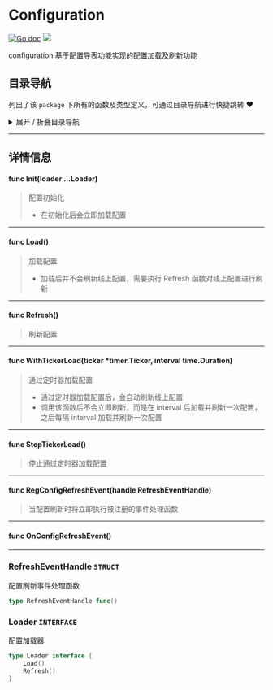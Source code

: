 # Configuration

[![Go doc](https://img.shields.io/badge/go.dev-reference-brightgreen?logo=go&logoColor=white&style=flat)](https://pkg.go.dev/github.com/kercylan98/minotaur)
![](https://img.shields.io/badge/Email-kercylan@gmail.com-green.svg?style=flat)

configuration 基于配置导表功能实现的配置加载及刷新功能


## 目录导航
列出了该 `package` 下所有的函数及类型定义，可通过目录导航进行快捷跳转 ❤️
<details>
<summary>展开 / 折叠目录导航</summary>


> 包级函数定义

|函数名称|描述
|:--|:--
|[Init](#Init)|配置初始化
|[Load](#Load)|加载配置
|[Refresh](#Refresh)|刷新配置
|[WithTickerLoad](#WithTickerLoad)|通过定时器加载配置
|[StopTickerLoad](#StopTickerLoad)|停止通过定时器加载配置
|[RegConfigRefreshEvent](#RegConfigRefreshEvent)|当配置刷新时将立即执行被注册的事件处理函数
|[OnConfigRefreshEvent](#OnConfigRefreshEvent)|暂无描述...


> 类型定义

|类型|名称|描述
|:--|:--|:--
|`STRUCT`|[RefreshEventHandle](#refresheventhandle)|配置刷新事件处理函数
|`INTERFACE`|[Loader](#loader)|配置加载器

</details>


***
## 详情信息
#### func Init(loader ...Loader)
<span id="Init"></span>
> 配置初始化
>   - 在初始化后会立即加载配置

***
#### func Load()
<span id="Load"></span>
> 加载配置
>   - 加载后并不会刷新线上配置，需要执行 Refresh 函数对线上配置进行刷新

***
#### func Refresh()
<span id="Refresh"></span>
> 刷新配置

***
#### func WithTickerLoad(ticker *timer.Ticker, interval time.Duration)
<span id="WithTickerLoad"></span>
> 通过定时器加载配置
>   - 通过定时器加载配置后，会自动刷新线上配置
>   - 调用该函数后不会立即刷新，而是在 interval 后加载并刷新一次配置，之后每隔 interval 加载并刷新一次配置

***
#### func StopTickerLoad()
<span id="StopTickerLoad"></span>
> 停止通过定时器加载配置

***
#### func RegConfigRefreshEvent(handle RefreshEventHandle)
<span id="RegConfigRefreshEvent"></span>
> 当配置刷新时将立即执行被注册的事件处理函数

***
#### func OnConfigRefreshEvent()
<span id="OnConfigRefreshEvent"></span>

***
### RefreshEventHandle `STRUCT`
配置刷新事件处理函数
```go
type RefreshEventHandle func()
```
### Loader `INTERFACE`
配置加载器
```go
type Loader interface {
	Load()
	Refresh()
}
```
